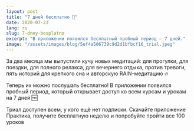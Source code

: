 ```yaml
---
layout: post
title: "7 дней бесплатно 🤑"
date: 2020-07-23
lang: ru
slug: 7-dney-besplatno
excerpt: "В приложении появился бесплатный пробный период — 7 дней."
image: "/assets/images/blog/5ef4a506739c9d2d1bfbcf16_trial.jpeg"
---
```



За два месяца мы выпустили кучу новых медитаций: для прогулки, для поездки, для полного релакса, для вечернего отдыха, против тревоги, пять историй для крепкого сна и авторскую RAIN-медитацию 🔥

Теперь их можно послушать бесплатно! В приложении появился пробный период, который открывает доступ ко всем курсам и урокам на 7 дней 🆓

Триал доступен всем, у кого ещё нет подписки. Скачайте приложение Практика, получите бесплатную неделю и попробуйте пройти все 100 уроков
